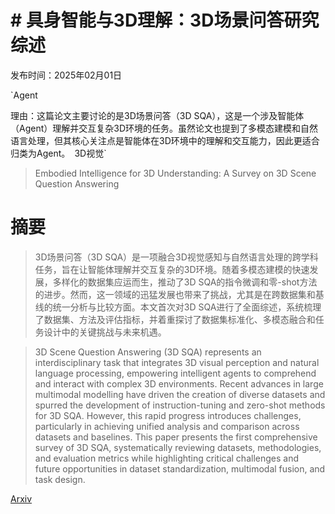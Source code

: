 # # 具身智能与3D理解：3D场景问答研究综述

发布时间：2025年02月01日

`Agent

理由：这篇论文主要讨论的是3D场景问答（3D SQA），这是一个涉及智能体（Agent）理解并交互复杂3D环境的任务。虽然论文也提到了多模态建模和自然语言处理，但其核心关注点是智能体在3D环境中的理解和交互能力，因此更适合归类为Agent。` `3D视觉`

> Embodied Intelligence for 3D Understanding: A Survey on 3D Scene Question Answering

# 摘要

> 3D场景问答（3D SQA）是一项融合3D视觉感知与自然语言处理的跨学科任务，旨在让智能体理解并交互复杂的3D环境。随着多模态建模的快速发展，多样化的数据集应运而生，推动了3D SQA的指令微调和零-shot方法的进步。然而，这一领域的迅猛发展也带来了挑战，尤其是在跨数据集和基线的统一分析与比较方面。本文首次对3D SQA进行了全面综述，系统梳理了数据集、方法及评估指标，并着重探讨了数据集标准化、多模态融合和任务设计中的关键挑战与未来机遇。

> 3D Scene Question Answering (3D SQA) represents an interdisciplinary task that integrates 3D visual perception and natural language processing, empowering intelligent agents to comprehend and interact with complex 3D environments. Recent advances in large multimodal modelling have driven the creation of diverse datasets and spurred the development of instruction-tuning and zero-shot methods for 3D SQA. However, this rapid progress introduces challenges, particularly in achieving unified analysis and comparison across datasets and baselines. This paper presents the first comprehensive survey of 3D SQA, systematically reviewing datasets, methodologies, and evaluation metrics while highlighting critical challenges and future opportunities in dataset standardization, multimodal fusion, and task design.

[Arxiv](https://arxiv.org/abs/2502.00342)
